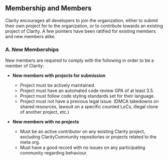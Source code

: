 ## Membership and Members

Clarity encourages all developers to join the organization, either to submit their own project for to the organization, or to contribute towards an existing project of Clarity. A few pointers have been ratified for existing members and new members alike.


### A. New Memberships

New members are required to comply with the following in order to be a member of Clarity:

- **New members with projects for submission**
   - Project must be actively maintained.
   - Project must have an automated code review GPA of at least 3.5.
   - Project must follow code styling standards set for their language.
   - Project must not have a previous legal issue. (DMCA takedowns on shared resources, lawsuit on a specific counted LoCs, illegal clone of another project, etc.)

- **New members with no projects**
   - Must be an active contributor on any existing Clarity project, excluding ClarityCommunity repositories or projects related to the meta org.
   - Must have a good record with no issues on any participating community regarding behaviour.
